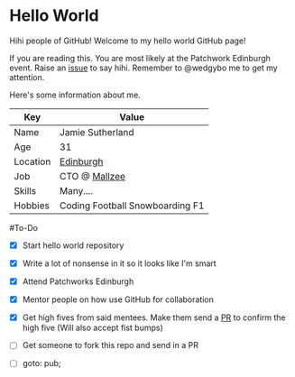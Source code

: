 Hello World
===========

Hihi people of GitHub! Welcome to my hello world GitHub page!

If you are reading this. You are most likely at the Patchwork Edinburgh event. Raise an [issue](https://github.com/wedgybo/hello-world/issues) to say hihi. Remember to @wedgybo me to get my attention.

Here's some information about me.


 Key      | Value
 ---------|------
 Name     | Jamie Sutherland
 Age      | 31
 Location | [Edinburgh](https://www.google.co.uk/maps/place/Edinburgh,+City+of+Edinburgh/@55.9410655,-3.2053836,12z/data=!3m1!4b1!4m2!3m1!1s0x4887b800a5982623:0x64f2147b7ce71727)
 Job      | CTO @ [Mallzee](https://mallzee.com)
 Skills   | Many....
 Hobbies  | Coding Football Snowboarding F1

#To-Do

 - [x] Start hello world repository
 - [x] Write a lot of nonsense in it so it looks like I'm smart
 - [x] Attend Patchworks Edinburgh
 - [x] Mentor people on how use GitHub for collaboration
 - [x] Get high fives from said mentees. Make them send a [PR](https://github.com/wedgybo/hello-world/pulls) to confirm the high five (Will also accept fist bumps)
 - [ ] Get someone to fork this repo and send in a PR
 - [ ] goto: pub;

